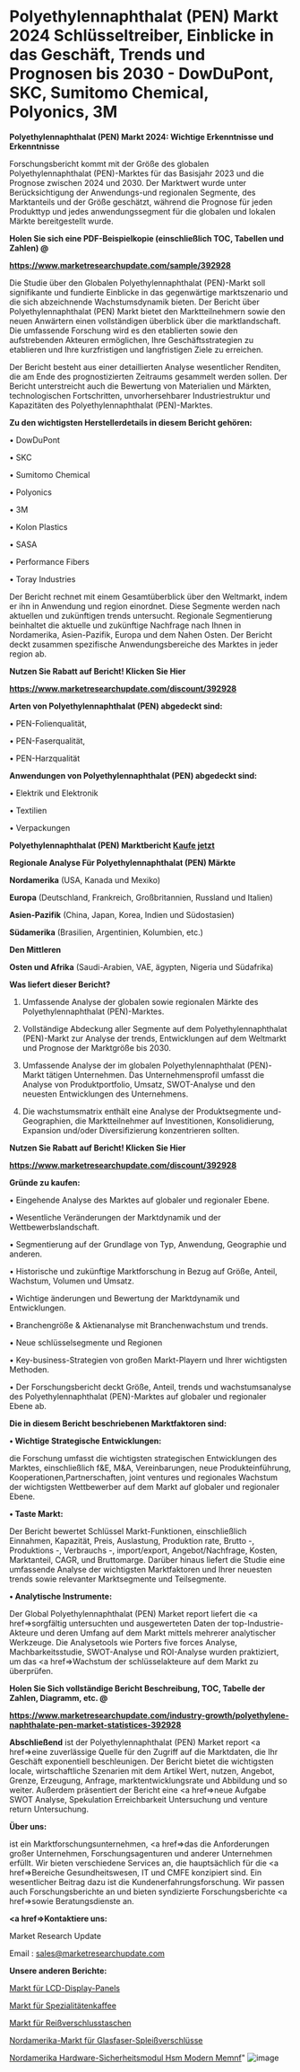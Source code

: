 # Polyethylennaphthalat (PEN) Markt 2024 Schlüsseltreiber, Einblicke in das Geschäft, Trends und Prognosen bis 2030 - DowDuPont, SKC, Sumitomo Chemical, Polyonics, 3M

<strong>Polyethylennaphthalat (PEN) Markt 2024: Wichtige Erkenntnisse und Erkenntnisse</strong>

Forschungsbericht kommt mit der Größe des globalen Polyethylennaphthalat (PEN)-Marktes für das Basisjahr 2023 und die Prognose zwischen 2024 und 2030. Der Marktwert wurde unter Berücksichtigung der Anwendungs-und regionalen Segmente, des Marktanteils und der Größe geschätzt, während die Prognose für jeden Produkttyp und jedes anwendungssegment für die globalen und lokalen Märkte bereitgestellt wurde.



<strong>Holen Sie sich eine PDF-Beispielkopie (einschließlich TOC, Tabellen und Zahlen) @
</strong>

<strong><a href=https://www.marketresearchupdate.com/sample/392928>

<strong>https://www.marketresearchupdate.com/sample/392928</u></font></a></strong></strong>

Die Studie über den Globalen Polyethylennaphthalat (PEN)-Markt soll signifikante und fundierte Einblicke in das gegenwärtige marktszenario und die sich abzeichnende Wachstumsdynamik bieten. Der Bericht über Polyethylennaphthalat (PEN) Markt bietet den Marktteilnehmern sowie den neuen Anwärtern einen vollständigen überblick über die marktlandschaft. Die umfassende Forschung wird es den etablierten sowie den aufstrebenden Akteuren ermöglichen, Ihre Geschäftsstrategien zu etablieren und Ihre kurzfristigen und langfristigen Ziele zu erreichen.

Der Bericht besteht aus einer detaillierten Analyse wesentlicher Renditen, die am Ende des prognostizierten Zeitraums gesammelt werden sollen. Der Bericht unterstreicht auch die Bewertung von Materialien und Märkten, technologischen Fortschritten, unvorhersehbarer Industriestruktur und Kapazitäten des Polyethylennaphthalat (PEN)-Marktes.



<strong>Zu den wichtigsten Herstellerdetails in diesem Bericht gehören:</strong>

• DowDuPont

• SKC

• Sumitomo Chemical

• Polyonics

• 3M

• Kolon Plastics

• SASA

• Performance Fibers

• Toray Industries

Der Bericht rechnet mit einem Gesamtüberblick über den Weltmarkt, indem er ihn in Anwendung und region einordnet. Diese Segmente werden nach aktuellen und zukünftigen trends untersucht. Regionale Segmentierung beinhaltet die aktuelle und zukünftige Nachfrage nach Ihnen in Nordamerika, Asien-Pazifik, Europa und dem Nahen Osten. Der Bericht deckt zusammen spezifische Anwendungsbereiche des Marktes in jeder region ab.



<strong>Nutzen Sie Rabatt auf Bericht! Klicken Sie Hier
</strong>

<strong><a href=https://www.marketresearchupdate.com/discount/392928>https://www.marketresearchupdate.com/discount/392928</b></u></font></strong></a>



<strong>Arten von Polyethylennaphthalat (PEN) abgedeckt sind:</strong>

• PEN-Folienqualität,

• PEN-Faserqualität,

• PEN-Harzqualität



<strong>Anwendungen von Polyethylennaphthalat (PEN) abgedeckt sind:</strong>

• Elektrik und Elektronik

• Textilien

• Verpackungen



<strong>Polyethylennaphthalat (PEN) Marktbericht <a href=https://www.marketresearchupdate.com/buynow/392928>Kaufe jetzt</a></strong>



<strong>Regionale Analyse Für Polyethylennaphthalat (PEN) Märkte</strong>



<strong>Nordamerika</strong> (USA, Kanada und Mexiko)



<strong>Europa</strong> (Deutschland, Frankreich, Großbritannien, Russland und Italien)



<strong>Asien-Pazifik</strong> (China, Japan, Korea, Indien und Südostasien)



<strong>Südamerika</strong> (Brasilien, Argentinien, Kolumbien, etc.)



<strong>Den Mittleren</strong> 

<strong>Osten und Afrika</strong> (Saudi-Arabien, VAE, ägypten, Nigeria und Südafrika)



<strong>Was liefert dieser Bericht?</strong>

1. Umfassende Analyse der globalen sowie regionalen Märkte des Polyethylennaphthalat (PEN)-Marktes.

2. Vollständige Abdeckung aller Segmente auf dem Polyethylennaphthalat (PEN)-Markt zur Analyse der trends, Entwicklungen auf dem Weltmarkt und Prognose der Marktgröße bis 2030.

3. Umfassende Analyse der im globalen Polyethylennaphthalat (PEN)-Markt tätigen Unternehmen. Das Unternehmensprofil umfasst die Analyse von Produktportfolio, Umsatz, SWOT-Analyse und den neuesten Entwicklungen des Unternehmens.

4. Die wachstumsmatrix enthält eine Analyse der Produktsegmente und-Geographien, die Marktteilnehmer auf Investitionen, Konsolidierung, Expansion und/oder Diversifizierung konzentrieren sollten.



<strong>Nutzen Sie Rabatt auf Bericht! Klicken Sie Hier
</strong>

<strong><a href=https://www.marketresearchupdate.com/discount/392928>https://www.marketresearchupdate.com/discount/392928</b></u></font></strong></a>



<strong>Gründe zu kaufen:</strong>

• Eingehende Analyse des Marktes auf globaler und regionaler Ebene.

• Wesentliche Veränderungen der Marktdynamik und der Wettbewerbslandschaft.

• Segmentierung auf der Grundlage von Typ, Anwendung, Geographie und anderen.

• Historische und zukünftige Marktforschung in Bezug auf Größe, Anteil, Wachstum, Volumen und Umsatz.

• Wichtige änderungen und Bewertung der Marktdynamik und Entwicklungen.

• Branchengröße &amp; Aktienanalyse mit Branchenwachstum und trends.

• Neue schlüsselsegmente und Regionen

• Key-business-Strategien von großen Markt-Playern und Ihrer wichtigsten Methoden.

• Der Forschungsbericht deckt Größe, Anteil, trends und wachstumsanalyse des Polyethylennaphthalat (PEN)-Marktes auf globaler und regionaler Ebene ab.



<strong>Die in diesem Bericht beschriebenen Marktfaktoren sind:</strong>



<strong>• Wichtige Strategische Entwicklungen:</strong>

die Forschung umfasst die wichtigsten strategischen Entwicklungen des Marktes, einschließlich f&amp;E, M&amp;A, Vereinbarungen, neue Produkteinführung, Kooperationen,Partnerschaften, joint ventures und regionales Wachstum der wichtigsten Wettbewerber auf dem Markt auf globaler und regionaler Ebene.



<strong>• Taste Markt:</strong>

Der Bericht bewertet Schlüssel Markt-Funktionen, einschließlich Einnahmen, Kapazität, Preis, Auslastung, Produktion rate, Brutto -, Produktions -, Verbrauchs -, import/export, Angebot/Nachfrage, Kosten, Marktanteil, CAGR, und Bruttomarge. Darüber hinaus liefert die Studie eine umfassende Analyse der wichtigsten Marktfaktoren und Ihrer neuesten trends sowie relevanter Marktsegmente und Teilsegmente.



<strong>• Analytische Instrumente:</strong>

Der Global Polyethylennaphthalat (PEN) Market report liefert die <a href=>sorgf</a>ältig untersuchten und ausgewerteten Daten der top-Industrie-Akteure und deren Umfang auf dem Markt mittels mehrerer analytischer Werkzeuge. Die Analysetools wie Porters five forces Analyse, Machbarkeitsstudie, SWOT-Analyse und ROI-Analyse wurden praktiziert, um das <a href=>Wachstum</a> der schlüsselakteure auf dem Markt zu überprüfen.



<strong>Holen Sie Sich vollständige Bericht Beschreibung, TOC, Tabelle der Zahlen, Diagramm, etc. @ </strong>

<strong><a href=https://www.marketresearchupdate.com/industry-growth/polyethylene-naphthalate-pen-market-statistices-392928>https://www.marketresearchupdate.com/industry-growth/polyethylene-naphthalate-pen-market-statistices-392928</a></font></strong>



<strong>Abschließend</strong> ist der Polyethylennaphthalat (PEN) Market report <a href=>eine</a> zuverlässige Quelle für den Zugriff auf die Marktdaten, die Ihr Geschäft exponentiell beschleunigen. Der Bericht bietet die wichtigsten locale, wirtschaftliche Szenarien mit dem Artikel Wert, nutzen, Angebot, Grenze, Erzeugung, Anfrage, marktentwicklungsrate und Abbildung und so weiter. Außerdem präsentiert der Bericht eine <a href=>neue</a> Aufgabe SWOT Analyse, Spekulation Erreichbarkeit Untersuchung und venture return Untersuchung.



<strong>Über uns:</strong>

 ist ein Marktforschungsunternehmen, <a href=>das</a> die Anforderungen großer Unternehmen, Forschungsagenturen und anderer Unternehmen erfüllt. Wir bieten verschiedene Services an, die hauptsächlich für die <a href=>Bereiche</a> Gesundheitswesen, IT und CMFE konzipiert sind. Ein wesentlicher Beitrag dazu ist die Kundenerfahrungsforschung. Wir passen auch Forschungsberichte an und bieten syndizierte Forschungsberichte <a href=>sowie</a> Beratungsdienste an.



<strong><a href=>Kontaktiere uns:</a></strong>

Market Research Update

Email : sales@marketresearchupdate.com



<strong>Unsere anderen Berichte:</strong>

<a href=https://www.linkedin.com/pulse/lcd-display-panel-market-strategic-insights>Markt für LCD-Display-Panels</a>

<a href=https://www.linkedin.com/pulse/specialty-coffee-market-size-trends-consumption>Markt für Spezialitätenkaffee</a>

<a href=https://www.linkedin.com/pulse/zipper-bags-market-2023-remarking-enormous>Markt für Reißverschlusstaschen</a>

<a href=https://www.linkedin.com/pulse/north-america-optical-fiber-splice-closure-market-2023>Nordamerika-Markt für Glasfaser-Spleißverschlüsse</a>

<a href=https://www.linkedin.com/pulse/north-america-hardware-security-module-hsm-modern-memnf/>Nordamerika Hardware-Sicherheitsmodul Hsm Modern Memnf</a>"
![image](https://github.com/Gayatrikarjule/Market-Analysis-360/assets/97346546/91d88db2-3f41-451d-abaa-198bb842b677)
